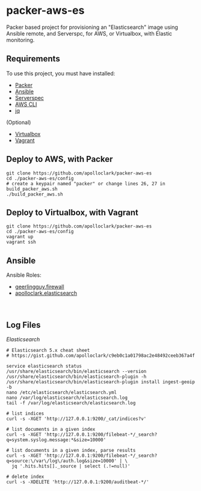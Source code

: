 # packer-aws-es

Packer based project for provisioning an "Elasticsearch" image using Ansible remote, 
and Serverspc, for AWS, or Virtualbox, with Elastic monitoring.

## Requirements

To use this project, you must have installed:
- [Packer](https://www.packer.io/downloads.html)
- [Ansible](http://docs.ansible.com/ansible/latest/intro_installation.html)
- [Serverspec](http://serverspec.org/)
- [AWS CLI](https://docs.aws.amazon.com/cli/latest/userguide/installing.html)
- [jq](https://stedolan.github.io/jq/)

(Optional)
- [Virtualbox](https://www.virtualbox.org/wiki/Downloads)
- [Vagrant](https://www.vagrantup.com/downloads.html)

## Deploy to AWS, with Packer
```shell
git clone https://github.com/apolloclark/packer-aws-es
cd ./packer-aws-es/config
# create a keypair named "packer" or change lines 26, 27 in build_packer_aws.sh
./build_packer_aws.sh
```

## Deploy to Virtualbox, with Vagrant
```shell
git clone https://github.com/apolloclark/packer-aws-es
cd ./packer-aws-es/config
vagrant up
vagrant ssh
```

## Ansible

Ansible Roles:
- [geerlingguy.firewall](https://github.com/geerlingguy/ansible-role-firewall)
- [apolloclark.elasticsearch](https://github.com/apolloclark/ansible-role-elasticsearch)
<br/><br/><br/>



## Log Files

*Elasticsearch*
```
# Elasticsearch 5.x cheat sheet
# https://gist.github.com/apolloclark/c9eb0c1a01798ac2e48492ceeb367a4f

service elasticsearch status
/usr/share/elasticsearch/bin/elasticsearch --version
/usr/share/elasticsearch/bin/elasticsearch-plugin -h
/usr/share/elasticsearch/bin/elasticsearch-plugin install ingest-geoip -b
nano /etc/elasticsearch/elasticsearch.yml
nano /var/log/elasticsearch/elasticsearch.log
tail -f /var/log/elasticsearch/elasticsearch.log

# list indices
curl -s -XGET 'http://127.0.0.1:9200/_cat/indices?v'

# list documents in a given index
curl -s -XGET 'http://127.0.0.1:9200/filebeat-*/_search?q=system.syslog.message:*&size=10000'

# list documents in a given index, parse results
curl -s -XGET 'http://127.0.0.1:9200/filebeat-*/_search?q=source:\/var\/log\/auth.log&size=10000' | \
  jq '.hits.hits[]._source | select (.!=null)'
  
# delete index
curl -s -XDELETE 'http://127.0.0.1:9200/auditbeat-*/'
```
